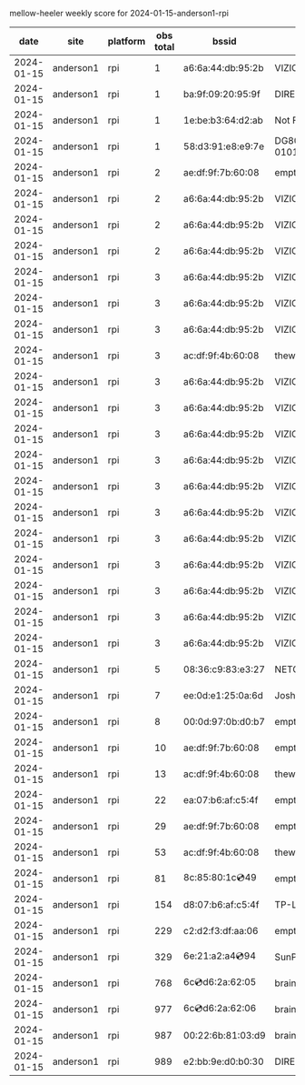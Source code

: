 mellow-heeler weekly score for 2024-01-15-anderson1-rpi

|date|site|platform|obs total|bssid|ssid|
|--|--|--|--|--|--|
|2024-01-15|anderson1|rpi|1|a6:6a:44:db:95:2b|VIZIOCastAudio6911|
|2024-01-15|anderson1|rpi|1|ba:9f:09:20:95:9f|DIRECT-aq-Virgil|
|2024-01-15|anderson1|rpi|1|1e:be:b3:64:d2:ab|Not For You |
|2024-01-15|anderson1|rpi|1|58:d3:91:e8:e9:7e|DG800-0101010521061872|
|2024-01-15|anderson1|rpi|2|ae:df:9f:7b:60:08|empty_ssid|
|2024-01-15|anderson1|rpi|2|a6:6a:44:db:95:2b|VIZIOCastAudio3793|
|2024-01-15|anderson1|rpi|2|a6:6a:44:db:95:2b|VIZIOCastAudio4366|
|2024-01-15|anderson1|rpi|2|a6:6a:44:db:95:2b|VIZIOCastAudio7720|
|2024-01-15|anderson1|rpi|3|a6:6a:44:db:95:2b|VIZIOCastAudio4053|
|2024-01-15|anderson1|rpi|3|a6:6a:44:db:95:2b|VIZIOCastAudio5989|
|2024-01-15|anderson1|rpi|3|a6:6a:44:db:95:2b|VIZIOCastAudio8639|
|2024-01-15|anderson1|rpi|3|ac:df:9f:4b:60:08|theweef|
|2024-01-15|anderson1|rpi|3|a6:6a:44:db:95:2b|VIZIOCastAudio8698|
|2024-01-15|anderson1|rpi|3|a6:6a:44:db:95:2b|VIZIOCastAudio8947|
|2024-01-15|anderson1|rpi|3|a6:6a:44:db:95:2b|VIZIOCastAudio6072|
|2024-01-15|anderson1|rpi|3|a6:6a:44:db:95:2b|VIZIOCastAudio7510|
|2024-01-15|anderson1|rpi|3|a6:6a:44:db:95:2b|VIZIOCastAudio7561|
|2024-01-15|anderson1|rpi|3|a6:6a:44:db:95:2b|VIZIOCastAudio7718|
|2024-01-15|anderson1|rpi|3|a6:6a:44:db:95:2b|VIZIOCastAudio4151|
|2024-01-15|anderson1|rpi|3|a6:6a:44:db:95:2b|VIZIOCastAudio5541|
|2024-01-15|anderson1|rpi|3|a6:6a:44:db:95:2b|VIZIOCastAudio4759|
|2024-01-15|anderson1|rpi|3|a6:6a:44:db:95:2b|VIZIOCastAudio2750|
|2024-01-15|anderson1|rpi|3|a6:6a:44:db:95:2b|VIZIOCastAudio1787|
|2024-01-15|anderson1|rpi|5|08:36:c9:83:e3:27|NETGEAR34|
|2024-01-15|anderson1|rpi|7|ee:0d:e1:25:0a:6d|JoshLily|
|2024-01-15|anderson1|rpi|8|00:0d:97:0b:d0:b7|empty_ssid|
|2024-01-15|anderson1|rpi|10|ae:df:9f:7b:60:08|empty_ssid|
|2024-01-15|anderson1|rpi|13|ac:df:9f:4b:60:08|theweef|
|2024-01-15|anderson1|rpi|22|ea:07:b6:af:c5:4f|empty_ssid|
|2024-01-15|anderson1|rpi|29|ae:df:9f:7b:60:08|empty_ssid|
|2024-01-15|anderson1|rpi|53|ac:df:9f:4b:60:08|theweef|
|2024-01-15|anderson1|rpi|81|8c:85:80:1c:cd:49|empty_ssid|
|2024-01-15|anderson1|rpi|154|d8:07:b6:af:c5:4f|TP-Link_C54F|
|2024-01-15|anderson1|rpi|229|c2:d2:f3:df:aa:06|empty_ssid|
|2024-01-15|anderson1|rpi|329|6e:21:a2:a4:cd:94|SunPower21450|
|2024-01-15|anderson1|rpi|768|6c:cd:d6:2a:62:05|braingang2_5GEXT|
|2024-01-15|anderson1|rpi|977|6c:cd:d6:2a:62:06|braingang2_2GEXT|
|2024-01-15|anderson1|rpi|987|00:22:6b:81:03:d9|braingang2|
|2024-01-15|anderson1|rpi|989|e2:bb:9e:d0:b0:30|DIRECT-9ED03030|

